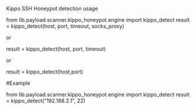 Kippo SSH Honeypot detection usage

from lib.payload.scanner.kippo_honeypot.engine import kippo_detect
result = kippo_detect(host, port, timeout, socks_proxy)

or 

result = kippo_detect(host, port, timeout)

or 

result = kippo_detect(host,port)

#Example

from lib.payload.scanner.kippo_honeypot.engine import kippo_detect
result = kippo_detect("192.168.2.1", 22)

